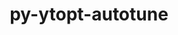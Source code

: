 ---
title: "py-ytopt-autotune"
layout: cache
categories: [package, develop]
meta: {"compilers": ["gcc@11.4.0"], "num_specs": 17, "num_specs_by_stack": {"e4s": 17, "root": 17}, "oss": ["ubuntu22.04"], "platforms": ["linux"], "stacks": ["e4s", "root"], "targets": ["x86_64_v3"], "versions": ["1.1.0"]}
spec_details: [{"compiler": "gcc@11.4.0", "hash": "3cvukrhkipbjk2ig6wrqzq7sawocovyz", "os": "ubuntu22.04", "platform": "linux", "size": "-", "stacks": ["e4s", "root"], "target": "x86_64_v3", "variants": ["build_system=python_pip", "patches:=60375df"], "versions": ["1.1.0"]}, {"compiler": "gcc@11.4.0", "hash": "3qaar6aoha4uhwze3igvpd6y2c5lw4wl", "os": "ubuntu22.04", "platform": "linux", "size": "-", "stacks": ["e4s", "root"], "target": "x86_64_v3", "variants": ["build_system=python_pip", "patches:=60375df"], "versions": ["1.1.0"]}, {"compiler": "gcc@11.4.0", "hash": "62ywfnddysiagdmeudpy5npv5uecorbu", "os": "ubuntu22.04", "platform": "linux", "size": "-", "stacks": ["e4s", "root"], "target": "x86_64_v3", "variants": ["build_system=python_pip", "patches:=60375df"], "versions": ["1.1.0"]}, {"compiler": "gcc@11.4.0", "hash": "7fxqu3crflxtgddivp2fdfpe7pnkik46", "os": "ubuntu22.04", "platform": "linux", "size": "-", "stacks": ["e4s", "root"], "target": "x86_64_v3", "variants": ["build_system=python_pip", "patches:=60375df"], "versions": ["1.1.0"]}, {"compiler": "gcc@11.4.0", "hash": "boq2agoaqlooxhny5k4vlxik4blmyeny", "os": "ubuntu22.04", "platform": "linux", "size": "-", "stacks": ["e4s", "root"], "target": "x86_64_v3", "variants": ["build_system=python_pip", "patches:=60375df"], "versions": ["1.1.0"]}, {"compiler": "gcc@11.4.0", "hash": "eitnslygdwyi5nw3u6faxt3p46wywykp", "os": "ubuntu22.04", "platform": "linux", "size": "-", "stacks": ["e4s", "root"], "target": "x86_64_v3", "variants": ["build_system=python_pip", "patches:=60375df"], "versions": ["1.1.0"]}, {"compiler": "gcc@11.4.0", "hash": "fharndrr46hvg2jgf2awp3o327ws3ew7", "os": "ubuntu22.04", "platform": "linux", "size": "-", "stacks": ["e4s", "root"], "target": "x86_64_v3", "variants": ["build_system=python_pip", "patches:=60375df"], "versions": ["1.1.0"]}, {"compiler": "gcc@11.4.0", "hash": "gdhfhebnb45b2puvzz6t5opbvhsf7o6u", "os": "ubuntu22.04", "platform": "linux", "size": "-", "stacks": ["e4s", "root"], "target": "x86_64_v3", "variants": ["build_system=python_pip", "patches:=60375df"], "versions": ["1.1.0"]}, {"compiler": "gcc@11.4.0", "hash": "kyil7lbyozpt3tt6gejymev44i4j2ru3", "os": "ubuntu22.04", "platform": "linux", "size": "-", "stacks": ["e4s", "root"], "target": "x86_64_v3", "variants": ["build_system=python_pip", "patches:=60375df"], "versions": ["1.1.0"]}, {"compiler": "gcc@11.4.0", "hash": "pixvrgnickrtncteetoxsrxjfpnyxshf", "os": "ubuntu22.04", "platform": "linux", "size": "-", "stacks": ["e4s", "root"], "target": "x86_64_v3", "variants": ["build_system=python_pip", "patches:=60375df"], "versions": ["1.1.0"]}, {"compiler": "gcc@11.4.0", "hash": "q2455lcoeyxbirqdtzpphhrdf72nzlil", "os": "ubuntu22.04", "platform": "linux", "size": "-", "stacks": ["e4s", "root"], "target": "x86_64_v3", "variants": ["build_system=python_pip", "patches:=60375df"], "versions": ["1.1.0"]}, {"compiler": "gcc@11.4.0", "hash": "q4kt4mdbfq4zky6lvlf23txgdfp56eni", "os": "ubuntu22.04", "platform": "linux", "size": "-", "stacks": ["e4s", "root"], "target": "x86_64_v3", "variants": ["build_system=python_pip", "patches:=60375df"], "versions": ["1.1.0"]}, {"compiler": "gcc@11.4.0", "hash": "qmgbyg4nch47s2mmfquu43mkm65cn55w", "os": "ubuntu22.04", "platform": "linux", "size": "-", "stacks": ["e4s", "root"], "target": "x86_64_v3", "variants": ["build_system=python_pip", "patches:=60375df"], "versions": ["1.1.0"]}, {"compiler": "gcc@11.4.0", "hash": "ta5ewfjrzfykjn2tjnoukpji7akn3wf5", "os": "ubuntu22.04", "platform": "linux", "size": "-", "stacks": ["e4s", "root"], "target": "x86_64_v3", "variants": ["build_system=python_pip", "patches:=60375df"], "versions": ["1.1.0"]}, {"compiler": "gcc@11.4.0", "hash": "vp7r4xlqknuwk3iytqejeknbcwh3rkbs", "os": "ubuntu22.04", "platform": "linux", "size": "-", "stacks": ["e4s", "root"], "target": "x86_64_v3", "variants": ["build_system=python_pip", "patches:=60375df"], "versions": ["1.1.0"]}, {"compiler": "gcc@11.4.0", "hash": "z25unfqaactpxhlfi4k52dbn3l7rkbcu", "os": "ubuntu22.04", "platform": "linux", "size": "-", "stacks": ["e4s", "root"], "target": "x86_64_v3", "variants": ["build_system=python_pip", "patches:=60375df"], "versions": ["1.1.0"]}, {"compiler": "gcc@11.4.0", "hash": "zt5xesmq2uh666wplgepgd4lv5z3aaks", "os": "ubuntu22.04", "platform": "linux", "size": "-", "stacks": ["e4s", "root"], "target": "x86_64_v3", "variants": ["build_system=python_pip", "patches:=60375df"], "versions": ["1.1.0"]}]
---